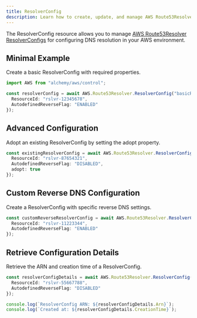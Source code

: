 ```yaml
---
title: ResolverConfig
description: Learn how to create, update, and manage AWS Route53Resolver ResolverConfigs using Alchemy Cloud Control.
---
```



The ResolverConfig resource allows you to manage [AWS Route53Resolver ResolverConfigs](https://docs.aws.amazon.com/route53resolver/latest/userguide/) for configuring DNS resolution in your AWS environment.

## Minimal Example

Create a basic ResolverConfig with required properties.

```ts
import AWS from "alchemy/aws/control";

const resolverConfig = await AWS.Route53Resolver.ResolverConfig("basicResolverConfig", {
  ResourceId: "rslvr-12345678",
  AutodefinedReverseFlag: "ENABLED"
});
```

## Advanced Configuration

Adopt an existing ResolverConfig by setting the adopt property.

```ts
const existingResolverConfig = await AWS.Route53Resolver.ResolverConfig("existingResolverConfig", {
  ResourceId: "rslvr-87654321",
  AutodefinedReverseFlag: "DISABLED",
  adopt: true
});
```

## Custom Reverse DNS Configuration

Create a ResolverConfig with specific reverse DNS settings.

```ts
const customReverseResolverConfig = await AWS.Route53Resolver.ResolverConfig("customReverseResolverConfig", {
  ResourceId: "rslvr-11223344",
  AutodefinedReverseFlag: "ENABLED"
});
```

## Retrieve Configuration Details

Retrieve the ARN and creation time of a ResolverConfig.

```ts
const resolverConfigDetails = await AWS.Route53Resolver.ResolverConfig("resolverConfigDetails", {
  ResourceId: "rslvr-55667788",
  AutodefinedReverseFlag: "DISABLED"
});

console.log(`ResolverConfig ARN: ${resolverConfigDetails.Arn}`);
console.log(`Created at: ${resolverConfigDetails.CreationTime}`);
```
